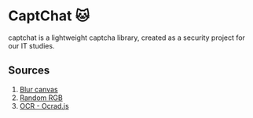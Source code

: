 # CaptChat :cat:
captchat is a lightweight captcha library, created as a security project for our IT studies.

## Sources
1. [Blur canvas](https://konvajs.org/docs/filters/Blur.html)
2. [Random RGB](https://stackoverflow.com/questions/23095637/how-do-you-get-random-rgb-in-javascript)
3. [OCR - Ocrad.js](http://antimatter15.com/ocrad.js/demo.html)